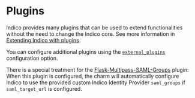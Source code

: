 # Plugins

Indico provides many plugins that can be used to extend functionalities without the need to change the Indico core. See more information in [Extending Indico with plugins](https://docs.getindico.io/en/latest/plugins/).

You can configure additional plugins using the [`external_plugins`](https://charmhub.io/indico/configure#external_plugins) configuration option.

There is a special treatment for the [Flask-Multipass-SAML-Groups](https://github.com/canonical/flask-multipass-saml-groups/) plugin: 
When this plugin is configured, the charm will automatically configure Indico to use the provided custom Indico Identity Provider `saml_groups`
if `saml_target_url` is configured.